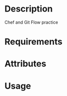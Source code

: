 Description
===========
Chef and Git Flow practice

Requirements
============

Attributes
==========

Usage
=====

